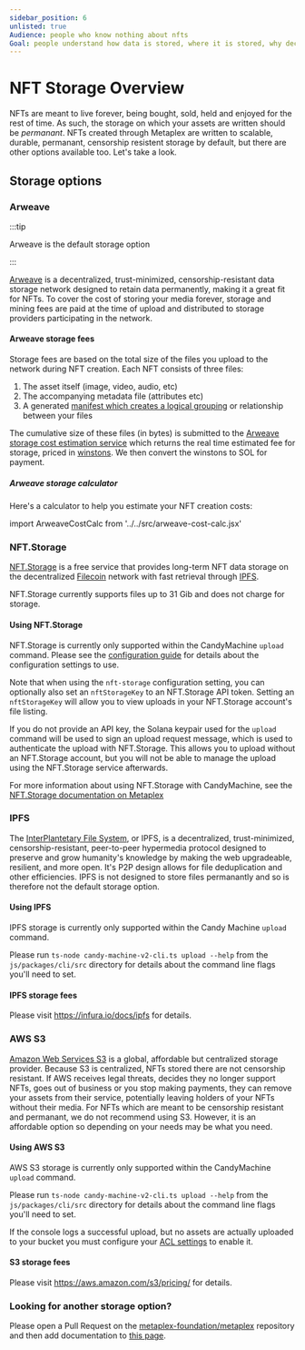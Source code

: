 ```yaml
---
sidebar_position: 6
unlisted: true
Audience: people who know nothing about nfts
Goal: people understand how data is stored, where it is stored, why decentralized storage is preferred, cost of storage
---
```


# NFT Storage Overview

NFTs are meant to live forever, being bought, sold, held and enjoyed for the
rest of time. As such, the storage on which your assets are written should be
_permanant_.  NFTs created through Metaplex are written to scalable, durable,
permanant, censorship resistent storage by default, but there are other options
available too. Let's take a look.

## Storage options

### Arweave

:::tip

Arweave is the default storage option

:::

[Arweave][] is a decentralized, trust-minimized, censorship-resistant data
storage network designed to retain data permanently, making it a great fit for
NFTs.  To cover the cost of storing your media forever, storage and mining fees
are paid at the time of upload and distributed to storage providers
participating in the network.

#### Arweave storage fees

Storage fees are based on the total size of the files you upload to the network during NFT creation. Each NFT consists of three files:

1. The asset itself (image, video, audio, etc)
1. The accompanying metadata file (attributes etc)
1. A generated [manifest which creates a logical grouping][arweave path manifest] or relationship between your files

The cumulative size of these files (in bytes) is submitted to the [Arweave
storage cost estimation service][arweave price service] which returns the real
time estimated fee for storage, priced in [winstons][]. We then convert the
winstons to SOL for payment.

##### Arweave storage calculator

Here's a calculator to help you estimate your NFT creation costs:

import ArweaveCostCalc from '../../src/arweave-cost-calc.jsx'

<ArweaveCostCalc />

### NFT.Storage

[NFT.Storage](https://nft.storage) is a free service that provides long-term NFT data storage on the decentralized [Filecoin](https://filecoin.io) network with fast retrieval through [IPFS][IPFS].

NFT.Storage currently supports files up to 31 Gib and does not charge for storage.

#### Using NFT.Storage

NFT.Storage is currently only supported within the CandyMachine `upload` command. Please see the [configuration guide][cmv2 config guide] for details about the configuration settings to use.

Note that when using the `nft-storage` configuration setting, you can optionally also set an `nftStorageKey` to an NFT.Storage API token. Setting an `nftStorageKey` will allow you to view uploads in your NFT.Storage account's file listing. 

If you do not provide an API key, the Solana keypair used for the `upload` command will be used to sign an upload request message, which is used to authenticate the upload with NFT.Storage. This allows you to upload without an NFT.Storage account, but you will not be able to manage the upload using the NFT.Storage service afterwards.

For more information about using NFT.Storage with CandyMachine, see the [NFT.Storage documentation on Metaplex][nft.storage metaplex doc]

### IPFS

The [InterPlantetary File System][IPFS], or IPFS, is a decentralized,
trust-minimized, censorship-resistant, peer-to-peer hypermedia protocol designed
to preserve and grow humanity's knowledge by making the web upgradeable,
resilient, and more open. It's P2P design allows for file deduplication and
other efficiencies. IPFS is not designed to store files permanantly and so is
therefore not the default storage option.

#### Using IPFS

IPFS storage is currently only supported within the Candy Machine `upload` command.

Please run `ts-node candy-machine-v2-cli.ts upload --help` from the `js/packages/cli/src` directory for details about the command line flags you'll need to set.

#### IPFS storage fees

Please visit https://infura.io/docs/ipfs for details.

### AWS S3

[Amazon Web Services S3][S3] is a global, affordable but centralized storage
provider. Because S3 is centralized, NFTs stored there are not censorship
resistant. If AWS receives legal threats, decides they no longer support NFTs,
goes out of business or you stop making payments, they can remove your assets
from their service, potentially leaving holders of your NFTs without their
media. For NFTs which are meant to be censorship resistant and permanant, we do
not recommend using S3. However, it is an affordable option so depending on your
needs may be what you need.

#### Using AWS S3

AWS S3 storage is currently only supported within the CandyMachine `upload` command.

Please run `ts-node candy-machine-v2-cli.ts upload --help` from the `js/packages/cli/src` directory for details about the command line flags you'll need to set.

If the console logs a successful upload, but no assets are actually uploaded to your bucket you must configure your [ACL settings](https://docs.aws.amazon.com/AmazonS3/latest/userguide/managing-acls.html) to enable it. 

#### S3 storage fees

Please visit https://aws.amazon.com/s3/pricing/ for details.

### Looking for another storage option?

Please open a Pull Request on the [metaplex-foundation/metaplex][repo] repository
and then add documentation to [this
page](https://github.com/metaplex-foundation/docs/blob/main/docs/overviews/storage_overview.md).


[Arweave]: https://arweave.org
[arweave price service]: https://node1.bundlr.network/price/0
[repo]: https://github.com/metaplex-foundation/metaplex
[IPFS]: https://ipfs.io/
[winstons]: https://docs.arweave.org/developers/server/http-api#ar-and-winston
[S3]: https://aws.amazon.com/s3/
[arweave path manifest]: https://github.com/ArweaveTeam/arweave/wiki/Path-Manifests
[cmv2 config guide]: ../candy-machine-v2/02-configuration.md
[nft.storage metaplex doc]: https://nft.storage/docs/how-to/mint-solana
